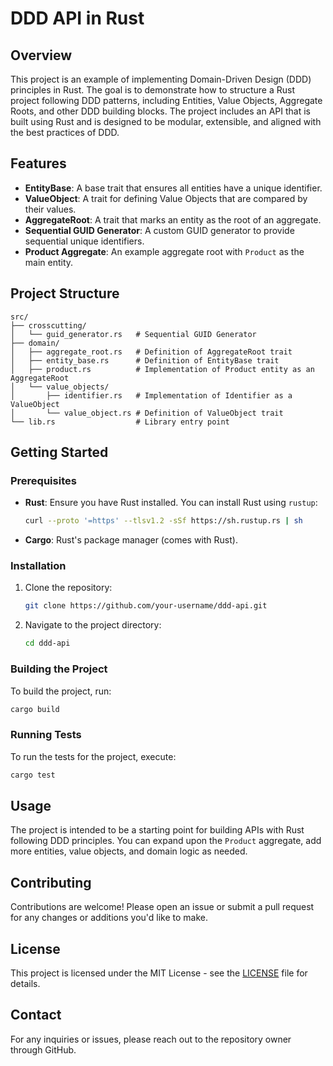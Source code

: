 # DDD API in Rust

## Overview

This project is an example of implementing Domain-Driven Design (DDD) principles in Rust. The goal is to demonstrate how to structure a Rust project following DDD patterns, including Entities, Value Objects, Aggregate Roots, and other DDD building blocks. The project includes an API that is built using Rust and is designed to be modular, extensible, and aligned with the best practices of DDD.

## Features

- **EntityBase**: A base trait that ensures all entities have a unique identifier.
- **ValueObject**: A trait for defining Value Objects that are compared by their values.
- **AggregateRoot**: A trait that marks an entity as the root of an aggregate.
- **Sequential GUID Generator**: A custom GUID generator to provide sequential unique identifiers.
- **Product Aggregate**: An example aggregate root with `Product` as the main entity.

## Project Structure

```
src/
├── crosscutting/
│   └── guid_generator.rs   # Sequential GUID Generator
├── domain/
│   ├── aggregate_root.rs   # Definition of AggregateRoot trait
│   ├── entity_base.rs      # Definition of EntityBase trait
│   ├── product.rs          # Implementation of Product entity as an AggregateRoot
│   └── value_objects/
│       ├── identifier.rs   # Implementation of Identifier as a ValueObject
│       └── value_object.rs # Definition of ValueObject trait
└── lib.rs                  # Library entry point
```

## Getting Started

### Prerequisites

- **Rust**: Ensure you have Rust installed. You can install Rust using `rustup`:
  ```bash
  curl --proto '=https' --tlsv1.2 -sSf https://sh.rustup.rs | sh
  ```
- **Cargo**: Rust's package manager (comes with Rust).

### Installation

1. Clone the repository:
   ```bash
   git clone https://github.com/your-username/ddd-api.git
   ```
2. Navigate to the project directory:
   ```bash
   cd ddd-api
   ```

### Building the Project

To build the project, run:
```bash
cargo build
```

### Running Tests

To run the tests for the project, execute:
```bash
cargo test
```

## Usage

The project is intended to be a starting point for building APIs with Rust following DDD principles. You can expand upon the `Product` aggregate, add more entities, value objects, and domain logic as needed.

## Contributing

Contributions are welcome! Please open an issue or submit a pull request for any changes or additions you'd like to make.

## License

This project is licensed under the MIT License - see the [LICENSE](LICENSE) file for details.

## Contact

For any inquiries or issues, please reach out to the repository owner through GitHub.


